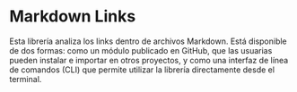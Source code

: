# Markdown Links

Esta librería analiza los links dentro de archivos Markdown. Está disponible de dos formas: como un módulo publicado en GitHub, que las usuarias pueden instalar e importar en otros proyectos, y como una interfaz de línea de comandos (CLI) que permite utilizar la librería directamente desde el terminal.